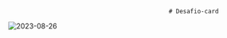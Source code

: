                                                  # Desafio-card


                                                 
![2023-08-26](https://github.com/RodrigoNet0/Desafio-card/assets/134714036/3acccc0a-4989-4e73-a8b9-c46975b2acc8)
